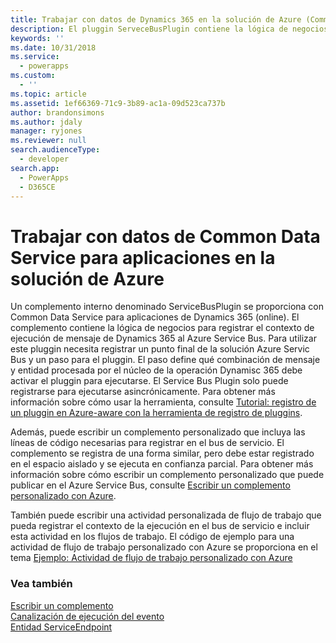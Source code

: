 ```yaml
---
title: Trabajar con datos de Dynamics 365 en la solución de Azure (Common Data Service para aplicaciones) | Microsoft Docs
description: El pluggin ServeceBusPlugin contiene la lógica de negocios para registrar el contexto del mensaje de ejecución de Dynamics 365 al Azure Service Bus. Para utilizar este pluggin necesita registrar un punto final de la solución Azure Servic Bus y un paso para el pluggin. El paso define qué combinación de mensaje y entidad procesada por el núcleo de la operación Dynamisc 365 debe activar el pluggin para ejecutarse. El  Service Bus Plugin solo puede registrarse para ejecutarse asincrónicamente.
keywords: ''
ms.date: 10/31/2018
ms.service:
  - powerapps
ms.custom:
  - ''
ms.topic: article
ms.assetid: 1ef66369-71c9-3b89-ac1a-09d523ca737b
author: brandonsimons
ms.author: jdaly
manager: ryjones
ms.reviewer: null
search.audienceType:
  - developer
search.app:
  - PowerApps
  - D365CE
---
```


# <a name="work-with-common-data-service-for-apps-data-in-your-azure-solution"></a>Trabajar con datos de Common Data Service para aplicaciones en la solución de Azure

Un complemento interno denominado ServiceBusPlugin se proporciona con Common Data Service para aplicaciones de Dynamics 365 (online). El complemento contiene la lógica de negocios para registrar el contexto de ejecución de mensaje de Dynamics 365 al Azure Service Bus. Para utilizar este pluggin necesita registrar un punto final de la solución Azure Servic Bus y un paso para el pluggin. El paso define qué combinación de mensaje y entidad procesada por el núcleo de la operación Dynamisc 365 debe activar el pluggin para ejecutarse. El  Service Bus Plugin solo puede registrarse para ejecutarse asincrónicamente. Para obtener más información sobre cómo usar la herramienta, consulte [Tutorial: registro de un pluggin en Azure-aware con la herramienta de registro de pluggins](walkthrough-register-azure-aware-plug-in-using-plug-in-registration-tool.md).  
  
 Además, puede escribir un complemento personalizado que incluya las líneas de código necesarias para registrar en el bus de servicio. El complemento se registra de una forma similar, pero debe estar registrado en el espacio aislado y se ejecuta en confianza parcial. Para obtener más información sobre cómo escribir un complemento personalizado que puede publicar en el Azure Service Bus, consulte [Escribir un complemento personalizado con Azure](write-custom-azure-aware-plugin.md).  
  
 También puede escribir una actividad personalizada de flujo de trabajo que pueda registrar el contexto de la ejecución en el bus de servicio e incluir esta actividad en los flujos de trabajo. El código de ejemplo para una actividad de flujo de trabajo personalizado con Azure se proporciona en el tema [Ejemplo: Actividad de flujo de trabajo personalizado con Azure](/dynamics365/customer-engagement/developer/sample-azure-aware-custom-workflow-activity) 
  
### <a name="see-also"></a>Vea también  
[Escribir un complemento](write-plug-in.md)<br/>
[Canalización de ejecución del evento](event-framework.md#event-execution-pipeline)<br/> 
[Entidad ServiceEndpoint](reference/entities/serviceendpoint.md)<br/>